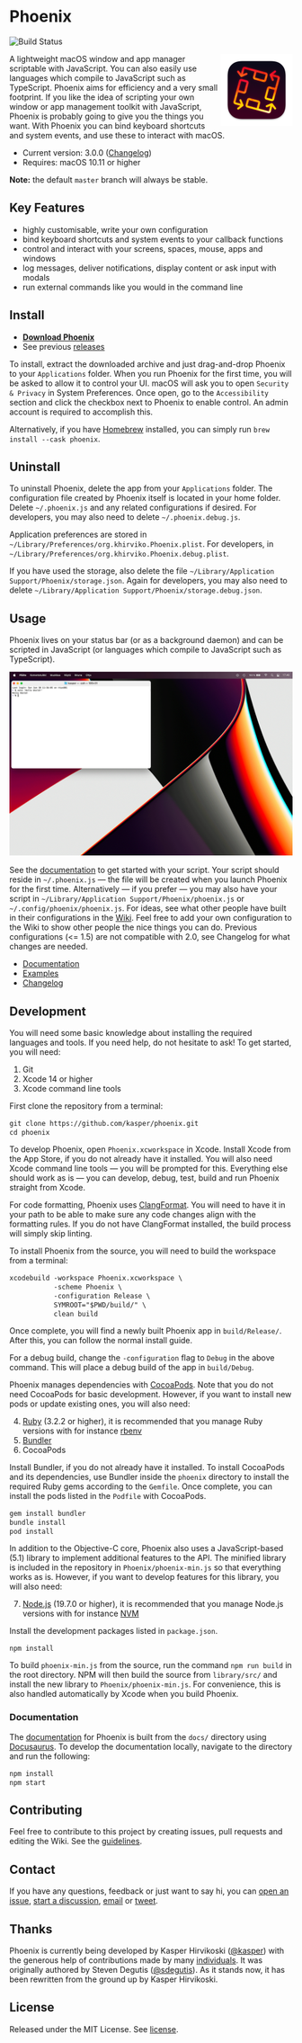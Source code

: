 Phoenix
=======

![Build Status](https://github.com/kasper/phoenix/workflows/CI/badge.svg)

<img width='128' height='128' align='right' src='Phoenix/Images.xcassets/AppIcon.appiconset/icon_128x128@2x.png' alt='Phoenix'>

A lightweight macOS window and app manager scriptable with JavaScript. You can also easily use languages which compile to JavaScript such as TypeScript. Phoenix aims for efficiency and a very small footprint. If you like the idea of scripting your own window or app management toolkit with JavaScript, Phoenix is probably going to give you the things you want. With Phoenix you can bind keyboard shortcuts and system events, and use these to interact with macOS.

- Current version: 3.0.0 ([Changelog](CHANGELOG.md))
- Requires: macOS 10.11 or higher

**Note:** the default `master` branch will always be stable.

## Key Features

- highly customisable, write your own configuration
- bind keyboard shortcuts and system events to your callback functions
- control and interact with your screens, spaces, mouse, apps and windows
- log messages, deliver notifications, display content or ask input with modals
- run external commands like you would in the command line

## Install

- [**Download Phoenix**](https://github.com/kasper/phoenix/releases/download/3.0.0/phoenix-3.0.0.tar.gz)
- See previous [releases](https://github.com/kasper/phoenix/releases/)

To install, extract the downloaded archive and just drag-and-drop Phoenix to your `Applications` folder. When you run Phoenix for the first time, you will be asked to allow it to control your UI. macOS will ask you to open `Security & Privacy` in System Preferences. Once open, go to the `Accessibility` section and click the checkbox next to Phoenix to enable control. An admin account is required to accomplish this.

Alternatively, if you have [Homebrew](https://brew.sh) installed, you can simply run `brew install --cask phoenix`.

## Uninstall

To uninstall Phoenix, delete the app from your `Applications` folder. The configuration file created by Phoenix itself is located in your home folder. Delete `~/.phoenix.js` and any related configurations if desired. For developers, you may also need to delete `~/.phoenix.debug.js`.

Application preferences are stored in `~/Library/Preferences/org.khirviko.Phoenix.plist`. For developers, in `~/Library/Preferences/org.khirviko.Phoenix.debug.plist`.

If you have used the storage, also delete the file `~/Library/Application Support/Phoenix/storage.json`. Again for developers, you may also need to delete `~/Library/Application Support/Phoenix/storage.debug.json`.

## Usage

Phoenix lives on your status bar (or as a background daemon) and can be scripted in JavaScript (or languages which compile to JavaScript such as TypeScript).

![Screenshot of Phoenix](assets/screenshot.gif)

See the [documentation](https://kasper.github.io/phoenix/) to get started with your script. Your script should reside in `~/.phoenix.js` — the file will be created when you launch Phoenix for the first time. Alternatively — if you prefer — you may also have your script in `~/Library/Application Support/Phoenix/phoenix.js` or `~/.config/phoenix/phoenix.js`. For ideas, see what other people have built in their configurations in the [Wiki](https://github.com/kasper/phoenix/wiki/). Feel free to add your own configuration to the Wiki to show other people the nice things you can do. Previous configurations (<= 1.5) are not compatible with 2.0, see Changelog for what changes are needed.

- [Documentation](https://kasper.github.io/phoenix/)
- [Examples](https://github.com/kasper/phoenix/wiki#examples)
- [Changelog](CHANGELOG.md)

## Development

You will need some basic knowledge about installing the required languages and tools. If you need help, do not hesitate to ask! To get started, you will need:

1. Git
2. Xcode 14 or higher
3. Xcode command line tools

First clone the repository from a terminal:

    git clone https://github.com/kasper/phoenix.git
    cd phoenix

To develop Phoenix, open `Phoenix.xcworkspace` in Xcode. Install Xcode from the App Store, if you do not already have it installed. You will also need Xcode command line tools — you will be prompted for this. Everything else should work as is — you can develop, debug, test, build and run Phoenix straight from Xcode.

For code formatting, Phoenix uses [ClangFormat](https://clang.llvm.org/docs/ClangFormat.html). You will need to have it in your path to be able to make sure any code changes align with the formatting rules. If you do not have ClangFormat installed, the build process will simply skip linting.

To install Phoenix from the source, you will need to build the workspace from a terminal:

    xcodebuild -workspace Phoenix.xcworkspace \
               -scheme Phoenix \
               -configuration Release \
               SYMROOT="$PWD/build/" \
               clean build

Once complete, you will find a newly built Phoenix app in `build/Release/`. After this, you can follow the normal install guide.

For a debug build, change the `-configuration` flag to `Debug` in the above command. This will place a debug build of the app in `build/Debug`.

Phoenix manages dependencies with [CocoaPods](https://cocoapods.org). Note that you do not need CocoaPods for basic development. However, if you want to install new pods or update existing ones, you will also need:

4. [Ruby](https://www.ruby-lang.org) (3.2.2 or higher), it is recommended that you manage Ruby versions with for instance [rbenv](https://github.com/rbenv/rbenv/)
5. [Bundler](http://bundler.io)
6. CocoaPods

Install Bundler, if you do not already have it installed. To install CocoaPods and its dependencies, use Bundler inside the `phoenix` directory to install the required Ruby gems according to the `Gemfile`. Once complete, you can install the pods listed in the `Podfile` with CocoaPods.

    gem install bundler
    bundle install
    pod install

In addition to the Objective-C core, Phoenix also uses a JavaScript-based (5.1) library to implement additional features to the API. The minified library is included in the repository in `Phoenix/phoenix-min.js` so that everything works as is. However, if you want to develop features for this library, you will also need:

7. [Node.js](https://nodejs.org) (19.7.0 or higher), it is recommended that you manage Node.js versions with for instance [NVM](https://github.com/nvm-sh/nvm/)

Install the development packages listed in `package.json`.

    npm install

To build `phoenix-min.js` from the source, run the command `npm run build` in the root directory. NPM will then build the source from `library/src/` and install the new library to `Phoenix/phoenix-min.js`. For convenience, this is also handled automatically by Xcode when you build Phoenix.

### Documentation

The [documentation](https://kasper.github.io/phoenix/) for Phoenix is built from the `docs/` directory using [Docusaurus](https://docusaurus.io). To develop the documentation locally, navigate to the directory and run the following:

    npm install
    npm start

## Contributing

Feel free to contribute to this project by creating issues, pull requests and editing the Wiki. See the [guidelines](.github/CONTRIBUTING.md).

## Contact

If you have any questions, feedback or just want to say hi, you can [open an issue](https://github.com/kasper/phoenix/issues/), [start a discussion](https://github.com/kasper/phoenix/discussions/), [email](mailto:kasper@kytkemo.com) or [tweet](https://twitter.com/kasper/).

## Thanks

Phoenix is currently being developed by Kasper Hirvikoski ([@kasper](https://github.com/kasper/)) with the generous help of contributions made by many [individuals](https://github.com/kasper/phoenix/graphs/contributors/). It was originally authored by Steven Degutis ([@sdegutis](https://github.com/sdegutis/)). As it stands now, it has been rewritten from the ground up by Kasper Hirvikoski.

## License

Released under the MIT License. See [license](LICENSE.md).
